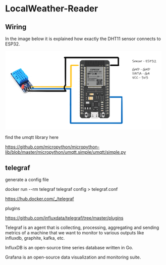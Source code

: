 # LocalWeather-Reader

## Wiring

In the image below it is explained how exactly the DHT11 sensor connects to ESP32.

![wiring_illustration](/Documentation/images/wiring_illustration.png)

find the umqtt library here

https://github.com/micropython/micropython-lib/blob/master/micropython/umqtt.simple/umqtt/simple.py

## telegraf

generate a config file

docker run --rm telegraf telegraf config > telegraf.conf


https://hub.docker.com/_/telegraf

plugins

https://github.com/influxdata/telegraf/tree/master/plugins


Telegraf is an agent that is collecting, processing, aggregating and sending metrics of a machine
that we want to monitor to various outputs like influxdb, graphite, kafka, etc.

InfluxDB is an open-source time series database written in Go.

Grafana is an open-source data visualization and monitoring suite.